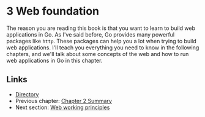 # 3 Web foundation

The reason you are reading this book is that you want to learn to build web applications in Go. As I've said before, Go provides many powerful packages like `http`. These packages can help you a lot when trying to build web applications. I'll teach you everything you need to know in the following chapters, and we'll talk about some concepts of the web and how to run web applications in Go in this chapter.

## Links

- [Directory](build-web-application-with-golang-en.md)
- Previous chapter: [Chapter 2 Summary](myBrain/ЯП%20и%20не%20только/go.md/en/02.8.md)
- Next section: [Web working principles](myBrain/ЯП%20и%20не%20только/go.md/en/03.1.md)

